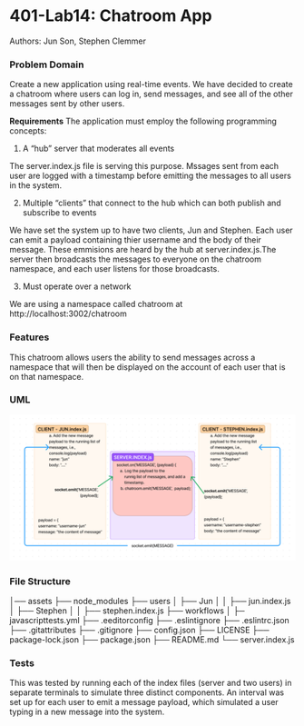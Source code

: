 # 401-Lab14: Chatroom App

Authors: Jun Son, Stephen Clemmer



### Problem Domain

Create a new application using real-time events. We have decided to create a chatroom where users can log in, send messages, and see all of the other messages sent by other users.

**Requirements**
The application must employ the following programming concepts:

1. A “hub” server that moderates all events

The server.index.js file is serving this purpose. Mssages sent from each user are logged with a timestamp before emitting the messages to all users in the system.

2. Multiple “clients” that connect to the hub which can both publish and subscribe to events

We have set the system up to have two clients, Jun and Stephen. Each user can emit a payload containing thier username and the body of their message. These emmisions are heard by the hub at server.index.js.The server then broadcasts the messages to everyone on the chatroom namespace, and each user listens for those broadcasts.

3. Must operate over a network

We are using a namespace called chatroom at http://localhost:3002/chatroom

### Features

This chatroom allows users the ability to send messages across a namespace that will then be displayed on the account of each user that is on that namespace.

### UML
![Chatroom App UML](./assets/Lab14%20UML.png)

### File Structure

│── assets
├── node_modules
├── users
│   ├── Jun
│   │   ├── jun.index.js
│   ├── Stephen
│   │   ├── stephen.index.js
├── workflows
│   ├─ javascripttests.yml
├── .eeditorconfig
├── .eslintignore
├── .eslintrc.json
├── .gitattributes
├── .gitignore
├── config.json
├── LICENSE
├── package-lock.json
├── package.json
├── README.md
└── server.index.js


### Tests

This was tested by running each of the index files (server and two users) in separate terminals to simulate three distinct components. An interval was set up for each user to emit a message payload, which simulated a user typing in a new message into the system.
